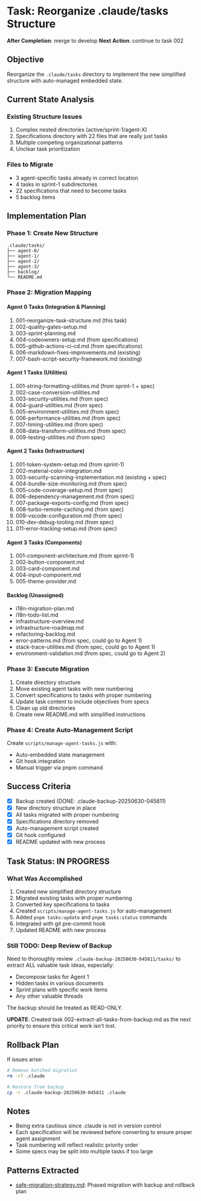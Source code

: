 # Task: Reorganize .claude/tasks Structure

<!-- AUTO-MANAGED: Do not edit below this line -->
**After Completion**: merge to develop
**Next Action**: continue to task 002
<!-- END AUTO-MANAGED -->

## Objective

Reorganize the `.claude/tasks` directory to implement the new simplified structure with auto-managed embedded state.

## Current State Analysis

### Existing Structure Issues

1. Complex nested directories (active/sprint-1/agent-X)
2. Specifications directory with 22 files that are really just tasks
3. Multiple competing organizational patterns
4. Unclear task prioritization

### Files to Migrate

- 3 agent-specific tasks already in correct location
- 4 tasks in sprint-1 subdirectories
- 22 specifications that need to become tasks
- 5 backlog items

## Implementation Plan

### Phase 1: Create New Structure

```text
.claude/tasks/
├── agent-0/
├── agent-1/  
├── agent-2/
├── agent-3/
├── backlog/
└── README.md
```

### Phase 2: Migration Mapping

#### Agent 0 Tasks (Integration & Planning)

1. 001-reorganize-task-structure.md (this task)
2. 002-quality-gates-setup.md
3. 003-sprint-planning.md
4. 004-codeowners-setup.md (from specifications)
5. 005-github-actions-ci-cd.md (from specifications)
6. 006-markdown-fixes-improvements.md (existing)
7. 007-bash-script-security-framework.md (existing)

#### Agent 1 Tasks (Utilities)

1. 001-string-formatting-utilities.md (from sprint-1 + spec)
2. 002-case-conversion-utilities.md
3. 003-security-utilities.md (from spec)
4. 004-guard-utilities.md (from spec)
5. 005-environment-utilities.md (from spec)
6. 006-performance-utilities.md (from spec)
7. 007-timing-utilities.md (from spec)
8. 008-data-transform-utilities.md (from spec)
9. 009-testing-utilities.md (from spec)

#### Agent 2 Tasks (Infrastructure)

1. 001-token-system-setup.md (from sprint-1)
2. 002-material-color-integration.md
3. 003-security-scanning-implementation.md (existing + spec)
4. 004-bundle-size-monitoring.md (from spec)
5. 005-code-coverage-setup.md (from spec)
6. 006-dependency-management.md (from spec)
7. 007-package-exports-config.md (from spec)
8. 008-turbo-remote-caching.md (from spec)
9. 009-vscode-configuration.md (from spec)
10. 010-dev-debug-tooling.md (from spec)
11. 011-error-tracking-setup.md (from spec)

#### Agent 3 Tasks (Components)

1. 001-component-architecture.md (from sprint-1)
2. 002-button-component.md
3. 003-card-component.md
4. 004-input-component.md
5. 005-theme-provider.md

#### Backlog (Unassigned)

- i18n-migration-plan.md
- i18n-todo-list.md
- infrastructure-overview.md
- infrastructure-roadmap.md
- refactoring-backlog.md
- error-patterns.md (from spec, could go to Agent 1)
- stack-trace-utilities.md (from spec, could go to Agent 1)
- environment-validation.md (from spec, could go to Agent 2)

### Phase 3: Execute Migration

1. Create directory structure
2. Move existing agent tasks with new numbering
3. Convert specifications to tasks with proper numbering
4. Update task content to include objectives from specs
5. Clean up old directories
6. Create new README.md with simplified instructions

### Phase 4: Create Auto-Management Script

Create `scripts/manage-agent-tasks.js` with:

- Auto-embedded state management
- Git hook integration
- Manual trigger via pnpm command

## Success Criteria

- [x] Backup created (DONE: .claude-backup-20250630-045811)
- [x] New directory structure in place
- [x] All tasks migrated with proper numbering
- [x] Specifications directory removed
- [x] Auto-management script created
- [x] Git hook configured
- [x] README updated with new process

## Task Status: IN PROGRESS

### What Was Accomplished

1. Created new simplified directory structure
2. Migrated existing tasks with proper numbering
3. Converted key specifications to tasks
4. Created `scripts/manage-agent-tasks.js` for auto-management
5. Added `pnpm tasks:update` and `pnpm tasks:status` commands
6. Integrated with git pre-commit hook
7. Updated README with new process

### Still TODO: Deep Review of Backup

Need to thoroughly review `.claude-backup-20250630-045811/tasks/` to extract ALL valuable task ideas, especially:

- Decompose tasks for Agent 1
- Hidden tasks in various documents
- Sprint plans with specific work items
- Any other valuable threads

The backup should be treated as READ-ONLY.

**UPDATE**: Created task 002-extract-all-tasks-from-backup.md as the next priority to ensure this critical work isn't lost.

## Rollback Plan

If issues arise:

```bash
# Remove botched migration
rm -rf .claude

# Restore from backup
cp -r .claude-backup-20250630-045811 .claude
```

## Notes

- Being extra cautious since .claude is not in version control
- Each specification will be reviewed before converting to ensure proper agent assignment
- Task numbering will reflect realistic priority order
- Some specs may be split into multiple tasks if too large

## Patterns Extracted

- [safe-migration-strategy.md](../../patterns/safe-migration-strategy.md): Phased migration with backup and rollback plan
